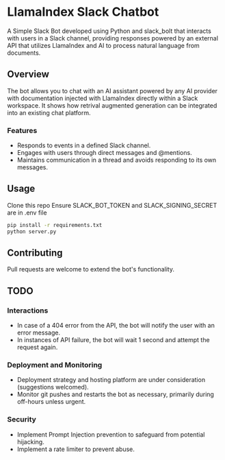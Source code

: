 # LlamaIndex Slack Chatbot
A Simple Slack Bot developed using Python and slack_bolt that interacts with users in a Slack channel, providing responses powered by an external API that utilizes LlamaIndex and AI to process natural language from documents.

## Overview
The bot allows you to chat with an AI assistant powered by any AI provider with documentation injected with LlamaIndex directly within a Slack workspace. It shows how retrival augmented generation can be integrated into an existing chat platform.

### Features
- Responds to events in a defined Slack channel.
- Engages with users through direct messages and @mentions.
- Maintains communication in a thread and avoids responding to its own messages.

## Usage
Clone this repo
Ensure SLACK_BOT_TOKEN and SLACK_SIGNING_SECRET are in .env file
```bash
pip install -r requirements.txt
python server.py
```

## Contributing
Pull requests are welcome to extend the bot's functionality.

## TODO

### Interactions
- In case of a 404 error from the API, the bot will notify the user with an error message. 
- In instances of API failure, the bot will wait 1 second and attempt the request again.

### Deployment and Monitoring
- Deployment strategy and hosting platform are under consideration (suggestions welcomed).
- Monitor git pushes and restarts the bot as necessary, primarily during off-hours unless urgent.

### Security
- Implement Prompt Injection prevention to safeguard from potential hijacking.
- Implement a rate limiter to prevent abuse.
